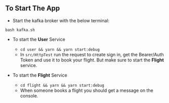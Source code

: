 ## To Start The App

- Start the kafka broker with the below terminal:
```SHELL
bash kafka.sh
```

- To start the **User** Service

    - `cd user && yarn && yarn start:debug` 
    - In `src/HttpTest` run the request to create sign in, get the Bearer/Auth Token and use it to book your flight. But make sure to  start the **Flight** service.

- To start the **Flight** Service

   - `cd flight && yarn && yarn start:debug`
   - When someone books a flight you should get a message on the console.